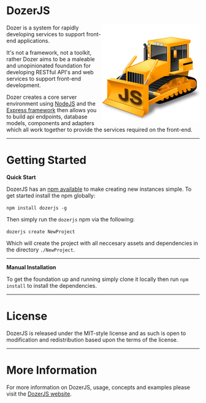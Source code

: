 # DozerJS

<img align="right" src="logo.png">

Dozer is a system for rapidly developing services to support front-end applications.

It's not a framework, not a toolkit, rather Dozer aims to be a maleable and
unopinionated foundation for developing RESTful API's and web services to support
front-end development.

Dozer creates a core server environment using [NodeJS](http://www.nodejs.org) and
the [Express framework](http://expressjs.com) then allows you to build api endpoints,
database models, components and adapters which all work together to provide the
services required on the front-end.

---

# Getting Started

**Quick Start**

DozerJS has an [npm available](https://www.npmjs.org/package/dozerjs) to make
creating new instances simple. To get started install the npm globally:

`npm install dozerjs -g`

Then simply run the `dozerjs` npm via the following:

`dozerjs create NewProject`

Which will create the project with all neccesary assets and dependencies in the
directory `./NewProject`.

---

**Manual Installation**

To get the foundation up and running simply clone it locally then run `npm install`
to install the dependencies.

---

# License

DozerJS is released under the MIT-style license and as such is open to modification
and redistribution based upon the terms of the license.

---

# More Information

For more information on DozerJS, usage, concepts and examples please visit the
[DozerJS website](http://www.dozerjs.com).
